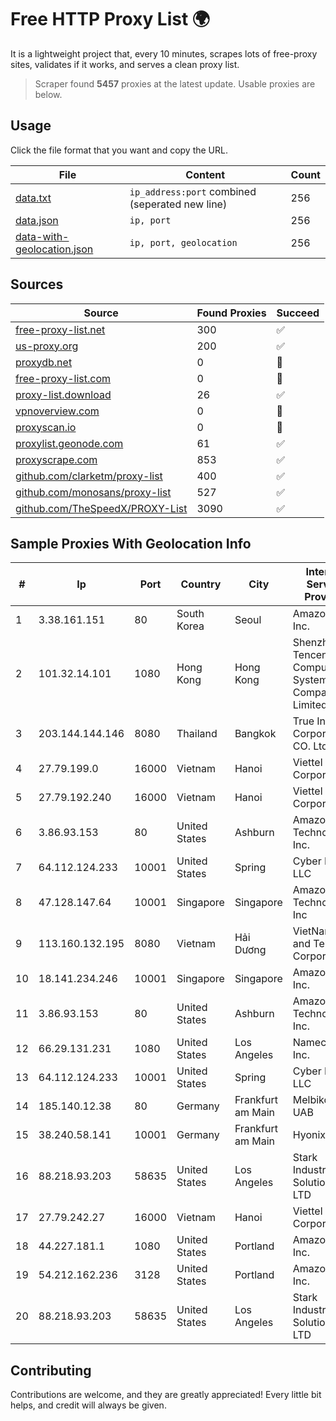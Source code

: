 
# Free HTTP Proxy List 🌍

It is a lightweight project that, every 10 minutes, scrapes lots of free-proxy sites, validates if it works, and serves a clean proxy list.


> Scraper found **5457** proxies at the latest update. Usable proxies are below.

## Usage

Click the file format that you want and copy the URL.


|File|Content|Count|
|----|-------|-----|
|[data.txt](https://raw.githubusercontent.com/themiralay/Proxy-List-World/master/data.txt)|`ip_address:port` combined (seperated new line)|256|
|[data.json](https://raw.githubusercontent.com/themiralay/Proxy-List-World/master/data.json)|`ip, port`|256|
|[data-with-geolocation.json](https://raw.githubusercontent.com/themiralay/Proxy-List-World/master/data-with-geolocation.json)|`ip, port, geolocation`|256|

## Sources

|Source|Found Proxies|Succeed|
|------|-------------|-------|
|[free-proxy-list.net](https://free-proxy-list.net)|300|✅|
|[us-proxy.org](https://www.us-proxy.org)|200|✅|
|[proxydb.net](http://proxydb.net)|0|🚫|
|[free-proxy-list.com](https://free-proxy-list.com/?page=&port=&type%5B%5D=http&type%5B%5D=https&up_time=0&search=Search)|0|🚫|
|[proxy-list.download](https://www.proxy-list.download/HTTP)|26|✅|
|[vpnoverview.com](https://vpnoverview.com/privacy/anonymous-browsing/free-proxy-servers)|0|🚫|
|[proxyscan.io](https://www.proxyscan.io)|0|🚫|
|[proxylist.geonode.com](https://proxylist.geonode.com/api/proxy-list?limit=300&page=1&sort_by=lastChecked&sort_type=desc&protocols=http,https)|61|✅|
|[proxyscrape.com](https://api.proxyscrape.com/v2/?request=displayproxies&protocol=http&timeout=10000&country=all&ssl=all&anonymity=all)|853|✅|
|[github.com/clarketm/proxy-list](https://raw.githubusercontent.com/clarketm/proxy-list/master/proxy-list-raw.txt)|400|✅|
|[github.com/monosans/proxy-list](https://raw.githubusercontent.com/monosans/proxy-list/main/proxies/http.txt)|527|✅|
|[github.com/TheSpeedX/PROXY-List](https://raw.githubusercontent.com/TheSpeedX/PROXY-List/master/http.txt)|3090|✅|


## Sample Proxies With Geolocation Info

|#|Ip|Port|Country|City|Internet Service Provider|
|-|--|----|-------|----|-------------------------|
|1|3.38.161.151|80|South Korea|Seoul|Amazon.com, Inc.|
|2|101.32.14.101|1080|Hong Kong|Hong Kong|Shenzhen Tencent Computer Systems Company Limited|
|3|203.144.144.146|8080|Thailand|Bangkok|True Internet Corporation CO. Ltd.|
|4|27.79.199.0|16000|Vietnam|Hanoi|Viettel Corporation|
|5|27.79.192.240|16000|Vietnam|Hanoi|Viettel Corporation|
|6|3.86.93.153|80|United States|Ashburn|Amazon Technologies Inc.|
|7|64.112.124.233|10001|United States|Spring|Cyber Planet LLC|
|8|47.128.147.64|10001|Singapore|Singapore|Amazon Technologies Inc|
|9|113.160.132.195|8080|Vietnam|Hải Dương|VietNam Post and Telecom Corporation|
|10|18.141.234.246|10001|Singapore|Singapore|Amazon.com, Inc.|
|11|3.86.93.153|80|United States|Ashburn|Amazon Technologies Inc.|
|12|66.29.131.231|1080|United States|Los Angeles|Namecheap, Inc.|
|13|64.112.124.233|10001|United States|Spring|Cyber Planet LLC|
|14|185.140.12.38|80|Germany|Frankfurt am Main|Melbikomas UAB|
|15|38.240.58.141|10001|Germany|Frankfurt am Main|Hyonix|
|16|88.218.93.203|58635|United States|Los Angeles|Stark Industries Solutions LTD|
|17|27.79.242.27|16000|Vietnam|Hanoi|Viettel Corporation|
|18|44.227.181.1|1080|United States|Portland|Amazon.com, Inc.|
|19|54.212.162.236|3128|United States|Portland|Amazon.com, Inc.|
|20|88.218.93.203|58635|United States|Los Angeles|Stark Industries Solutions LTD|



## Contributing

Contributions are welcome, and they are greatly appreciated! Every
little bit helps, and credit will always be given.

